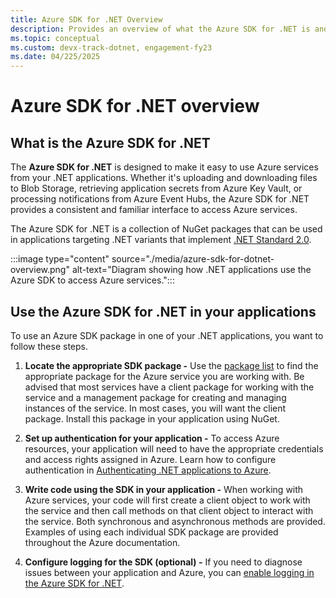 ```yaml
---
title: Azure SDK for .NET Overview
description: Provides an overview of what the Azure SDK for .NET is and the basic steps to use the SDK in a .NET application
ms.topic: conceptual
ms.custom: devx-track-dotnet, engagement-fy23
ms.date: 04/225/2025
---
```


# Azure SDK for .NET overview

## What is the Azure SDK for .NET

The **Azure SDK for .NET** is designed to make it easy to use Azure services from your .NET applications. Whether it's uploading and downloading files to Blob Storage, retrieving application secrets from Azure Key Vault, or processing notifications from Azure Event Hubs, the Azure SDK for .NET provides a consistent and familiar interface to access Azure services.  

The Azure SDK for .NET is a collection of NuGet packages that can be used in applications targeting .NET variants that implement [.NET Standard 2.0](/dotnet/standard/net-standard?tabs=net-standard-2-0#select-net-standard-version).

:::image type="content" source="./media/azure-sdk-for-dotnet-overview.png" alt-text="Diagram showing how .NET applications use the Azure SDK to access Azure services.":::

## Use the Azure SDK for .NET in your applications

To use an Azure SDK package in one of your .NET applications, you want to follow these steps.

1. **Locate the appropriate SDK package -** Use the [package list](packages.md) to find the appropriate package for the Azure service you are working with.  Be advised that most services have a client package for working with the service and a management package for creating and managing instances of the service.  In most cases, you will want the client package.  Install this package in your application using NuGet.

2. **Set up authentication for your application -** To access Azure resources, your application will need to have the appropriate credentials and access rights assigned in Azure.  Learn how to configure authentication in [Authenticating .NET applications to Azure](authentication/index.md).

3. **Write code using the SDK in your application -** When working with Azure services, your code will first create a client object to work with the service and then call methods on that client object to interact with the service.  Both synchronous and asynchronous methods are provided.  Examples of using each individual SDK package are provided throughout the Azure documentation.

4. **Configure logging for the SDK (optional) -** If you need to diagnose issues between your application and Azure, you can [enable logging in the Azure SDK for .NET](logging.md).

